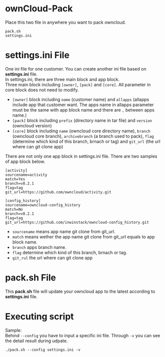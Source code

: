 # ownCloud-Pack
Place this two file in anywhere you want to pack owncloud.

    pack.sh
    settings.ini

# settings.ini File
One ini file for one customer. You can create another ini file based on **settings.ini** file.  
In settings.ini, there are three main block and app block.  
Three main block including `[owner]`, `[pack]` and `[core]`. All parameter in core block does not need to modify.
* `[owner]` block including `name` (customer name) and `allapps` (allapps include app that customer want. The apps name in allapps parameter must be the same with app block name and there are `,` between apps name.)
* `[pack]` block including `prefix` (directory name in tar file) and `version` (owncloud version)
* `[core]` block including `name` (owncloud core directory name), `branch` (owncloud core branch), `archivebranch` (a branch used to pack), `flag` (determine which kind of this branch, brnach or tag) and `git_url` (the url where can git clone app)

There are not only one app block in settings.ini file. There are two samples of app block below.  
```
[activity]
sourcename=activity
match=Yes
branch=v8.2.1
flag=tag
git_url=https://github.com/owncloud/activity.git

[config_history]
sourcename=owncloud-config_history
match=No
branch=v8.2.1
flag=tag
git_url=https://github.com/inwinstack/owncloud-config_history.git
```
* `sourcename` means app name git clone from git_url.
* `match` means wether the app name git clone from git_url equals to app block name.
* `branch` apps branch name.
* `flag` determine which kind of this branch, brnach or tag.
* `git_rul` the url where can git clone app


# pack.sh File
This **pack.sh** file will update your owncloud app to the latest according to **settings.ini** file.

#  Executing script
Sample:  
Behind `--config` you have to input a specific ini file. Through `-v` you can see the detail result during udpate.

    ./pack.sh --config settings.ini -v
